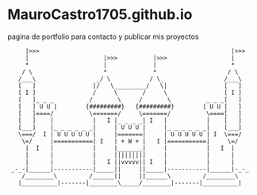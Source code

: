 # MauroCastro1705.github.io
pagina de portfolio para contacto y publicar mis proyectos

         |>>>                                                      |>>>
         |                     |>>>          |>>>                  |
         *                     |             |                     *
        / \                    *             *                    / \
       /___\                 _/ \           / \_                 /___\
       [   ]                |/   \_________/   \|                [   ]
       [ I ]                /     \       /     \                [ I ]
       [   ]_ _ _          /       \     /       \          _ _ _[   ]
       [   ] U U |        {#########}   {#########}        | U U [   ]
       [   ]====/          \=======/     \=======/          \====[   ]
       [   ]    |           |   I |_ _ _ _| I   |           |    [   ]
       [___]    |_ _ _ _ _ _|     | U U U |     |_ _ _ _ _ _|    [___]
       \===/  I | U U U U U |     |=======|     | U U U U U | I  \===/
        \=/     |===========| I   | + W + |   I |===========|     \=/
         |  I   |           |     |_______|     |           |   I  |
         |      |           |     |||||||||     |           |      |
         |      |           |   I ||vvvvv|| I   |           |      |
     _-_-|______|-----------|_____||     ||_____|-----------|______|-_-_
        /________\         /______||     ||______\         /________\
       |__________|-------|________\_____/________|-------|__________|
